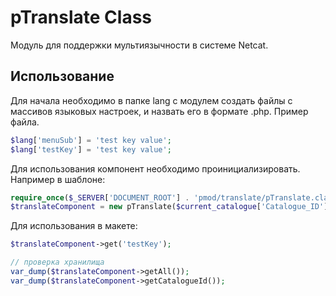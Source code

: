 # pTranslate Class
Модуль для поддержки мультиязычности в системе Netcat.

## Использование
Для начала необходимо в папке lang с модулем создать файлы с массивов языковых настроек, и назвать его в формате <catalogueId>.php. Пример файла.
```php
$lang['menuSub'] = 'test key value';
$lang['testKey'] = 'test key value';
```

Для использования компонент необходимо проинициализировать. Например в шаблоне:
```php
require_once($_SERVER['DOCUMENT_ROOT'] . 'pmod/translate/pTranslate.class.php');
$translateComponent = new pTranslate($current_catalogue['Catalogue_ID']);
```
Для использования в макете:
```php
$translateComponent->get('testKey');

// проверка хранилища
var_dump($translateComponent->getAll());
var_dump($translateComponent->getCatalogueId());
```